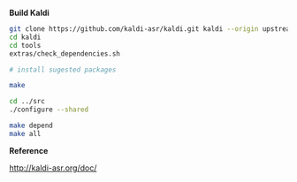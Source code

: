 
**Build Kaldi**

```sh
git clone https://github.com/kaldi-asr/kaldi.git kaldi --origin upstream
cd kaldi
cd tools
extras/check_dependencies.sh

# install sugested packages

make

cd ../src
./configure --shared

make depend
make all


```

**Reference**

http://kaldi-asr.org/doc/